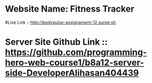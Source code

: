 # Website Name: Fitness Tracker
#Live Link :: http://bodypulse-assignament-12.surge.sh
# Server Site Github Link :: https://github.com/programming-hero-web-course1/b8a12-server-side-DeveloperAlihasan404439
